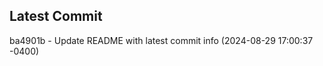
## Latest Commit
ba4901b - Update README with latest commit info (2024-08-29 17:00:37 -0400) <Yunxi-Zhou>
